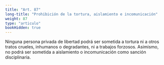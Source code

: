 ```yaml
---
title: "Art. 87"
long-title: "Prohibición de la tortura, aislamiento e incomunicación"
weight: 87
type: "articulo"
bookHidden: true
---
```

Ninguna persona privada de libertad podrá ser sometida a tortura ni a otros tratos crueles, inhumanos o degradantes, ni a trabajos forzosos. Asimismo, no podrá ser sometida a aislamiento o incomunicación como sanción disciplinaria.